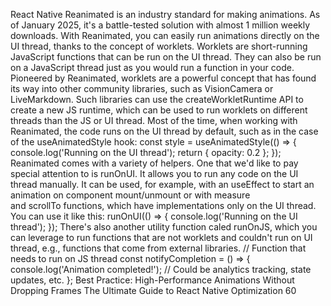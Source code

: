 React Native Reanimated is an industry standard for making animations. As of 
January 2025, it's a battle-tested solution with almost 1 million weekly downloads.
With Reanimated, you can easily run animations directly on the UI thread, thanks to the 
concept of worklets. Worklets are short-running JavaScript functions that can be run on the 
UI thread. They can also be run on a JavaScript thread just as you would run a function in your 
code.
Pioneered by Reanimated, worklets are a powerful concept that has found its way 
into other community libraries, such as VisionCamera or LiveMarkdown. Such 
libraries can use the 
createWorkletRuntime API to create a new JS runtime, 
which can be used to run worklets on different threads than the JS or UI thread.
Most of the time, when working with Reanimated, the code runs on the UI thread by default, 
such as in the case of the useAnimatedStyle hook:
const style = useAnimatedStyle(() => {
  console.log('Running on the UI thread');
  return { opacity: 0.2 };
});
Reanimated comes with a variety of helpers. One that we'd like to pay special attention to is 
runOnUI. It allows you to run any code on the UI thread manually. It can be used, for example, 
with  an  useEffect to start an animation on component mount/unmount or with measure 
and scrollTo functions, which have implementations only on the UI thread. You can use it 
like this:
runOnUI(() => {
  console.log('Running on the UI thread');
});
There's also another utility function caled runOnJS, which you can leverage to run functions 
that are not worklets and couldn't run on UI thread, e.g., functions that come from external 
libraries.
// Function that needs to run on JS thread
const notifyCompletion = () => {
  console.log('Animation completed!');
  // Could be analytics tracking, state updates, etc.
};
Best Practice: High-Performance Animations Without Dropping Frames
The Ultimate Guide to React Native Optimization
60
